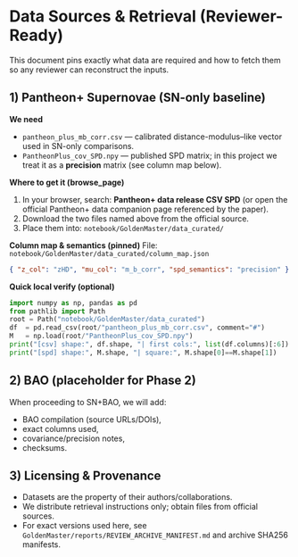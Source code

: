 # Data Sources & Retrieval (Reviewer-Ready)

This document pins exactly what data are required and how to fetch them so any reviewer can reconstruct the inputs.

## 1) Pantheon+ Supernovae (SN-only baseline)

**We need**
- `pantheon_plus_mb_corr.csv` — calibrated distance-modulus–like vector used in SN-only comparisons.
- `PantheonPlus_cov_SPD.npy` — published SPD matrix; in this project we treat it as a **precision** matrix (see column map below).

**Where to get it (browse_page)**
1. In your browser, search: **Pantheon+ data release CSV SPD** (or open the official Pantheon+ data companion page referenced by the paper).
2. Download the two files named above from the official source.
3. Place them into: `notebook/GoldenMaster/data_curated/`

**Column map & semantics (pinned)**
File: `notebook/GoldenMaster/data_curated/column_map.json`
```json
{ "z_col": "zHD", "mu_col": "m_b_corr", "spd_semantics": "precision" }
```

**Quick local verify (optional)**
```python
import numpy as np, pandas as pd
from pathlib import Path
root = Path("notebook/GoldenMaster/data_curated")
df  = pd.read_csv(root/"pantheon_plus_mb_corr.csv", comment="#")
M   = np.load(root/"PantheonPlus_cov_SPD.npy")
print("[csv] shape:", df.shape, "| first cols:", list(df.columns)[:6])
print("[spd] shape:", M.shape, "| square:", M.shape[0]==M.shape[1])
```

## 2) BAO (placeholder for Phase 2)
When proceeding to SN+BAO, we will add:
- BAO compilation (source URLs/DOIs),
- exact columns used,
- covariance/precision notes,
- checksums.

## 3) Licensing & Provenance
- Datasets are the property of their authors/collaborations.
- We distribute retrieval instructions only; obtain files from official sources.
- For exact versions used here, see `GoldenMaster/reports/REVIEW_ARCHIVE_MANIFEST.md` and archive SHA256 manifests.